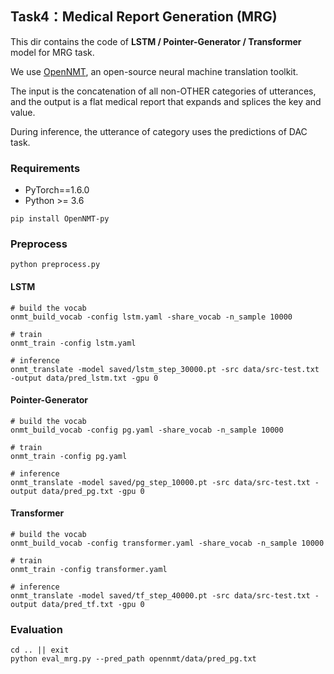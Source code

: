 ## Task4：Medical Report Generation (MRG)

This dir contains the code of **LSTM / Pointer-Generator / Transformer** model for MRG task. 

We use [OpenNMT](https://github.com/OpenNMT/OpenNMT-py), an open-source neural machine translation toolkit. 

The input is the concatenation of all non-OTHER categories of utterances, and the output is a flat medical report that expands and splices the key and value. 

During inference, the utterance of category uses the predictions of DAC task.

### Requirements

- PyTorch==1.6.0
- Python >= 3.6

```shell
pip install OpenNMT-py
```

### Preprocess

```shell
python preprocess.py
```

#### LSTM

```shell
# build the vocab
onmt_build_vocab -config lstm.yaml -share_vocab -n_sample 10000

# train
onmt_train -config lstm.yaml

# inference
onmt_translate -model saved/lstm_step_30000.pt -src data/src-test.txt -output data/pred_lstm.txt -gpu 0
```

#### Pointer-Generator

```shell
# build the vocab
onmt_build_vocab -config pg.yaml -share_vocab -n_sample 10000

# train
onmt_train -config pg.yaml

# inference
onmt_translate -model saved/pg_step_10000.pt -src data/src-test.txt -output data/pred_pg.txt -gpu 0
```

#### Transformer

```shell
# build the vocab
onmt_build_vocab -config transformer.yaml -share_vocab -n_sample 10000

# train
onmt_train -config transformer.yaml

# inference
onmt_translate -model saved/tf_step_40000.pt -src data/src-test.txt -output data/pred_tf.txt -gpu 0
```

### Evaluation

```shell
cd .. || exit
python eval_mrg.py --pred_path opennmt/data/pred_pg.txt
```
